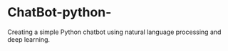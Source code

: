 # ChatBot-python-
Creating a simple Python chatbot using natural language processing and deep learning.
